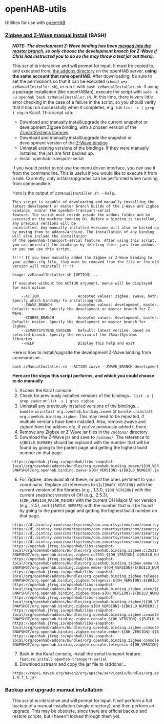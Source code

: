 # openHAB-utils
Utilities for use with [openHAB](https://www.openhab.org/)

### [Zigbee and Z-Wave manual install](https://github.com/openhab-5iver/openHAB-utils/tree/master/Zigbee%20and%20Z-Wave%20manual%20install) (BASH)
<ul>
  
_**NOTE: The development Z-Wave binding has been [merged into the master branch](https://community.openhab.org/t/zwave-binding-updates/51080), so only choose the development branch for Z-Wave if Chris has instructed you to do so (he may throw a test jar out there).**_

  This script is interactive and will prompt for input. It must be copied to, and executed from, [the addons directory](https://www.openhab.org/docs/installation/linux.html#file-locations) on the openHAB server, **using the same account that runs openHAB**. 
  After downloading, be sure to set the permissions so that it can be executed (`chmod u+x zzManualInstaller.sh`), or run it with `bash zzManualInstaller.sh`. 
  If using a package installation (like openHABian), execute the script with `sudo -E -u openhab bash zzManualInstaller.sh`. 
  At this time, there is very little error checking in the case of a failure in the script, so you should verify that it has run successfully when it completes, e.g. run `list -s | grep -i zig` in Karaf. 
  This script can:
  * Download and manually install/upgrade the current snapshot or development Zigbee binding, with a chosen version of the [ZsmartSystems libraries](https://github.com/zsmartsystems/com.zsmartsystems.zigbee)
  * Download and manually install/upgrade the snapshot or development version of the [Z-Wave binding](https://github.com/openhab/org.openhab.binding.zwave/tree/development)
  * Uninstall existing versions of the bindings. If they were manually installed, the jars are first backed up.
  * Install openhab-transport-serial
  
  If you would prefer to not use the menu driven interface, you can use it from the commandline. 
  This is useful if you would like to execute it from a rule. Currently, only installs/upgrades can be performed when running from commandline. 
  
Here is the output of `zzManualInstaller.sh --help`...
```
This script is capable of downloading and manually installing the latest development or master branch builds of the Z-Wave and Zigbee bindings, and/or the openhab-transport-serial
feature. The script must reside inside the addons folder and be executed on the machine running OH. Before a binding is installed, any previous versions will be
uninstalled. Any manually installed versions will also be backed up by moving them to addons/archive. The installation of any binding will also include the installation
of the opemnhab-transport-serial feature. After using this script, you can uninstall the bindings by deleting their jars from addons or you can use this script.

!!!!! If you have manually added the Zigbee or Z-Wave binding to your addons.cfg file, they must be removed from the file or the old version will reinstall !!!!!

Usage: zzManualInstaller.sh [OPTION]...

If executed without the ACTION argument, menus will be displayed for each option

    --ACTION                  Accepted values: zigbee, zwave, both. Specify which bindings to install/upgrade.
    --ZWAVE_BRANCH            Accepted values: development, master. Default: master. Specify the development or master branch for Z-Wave.
    --ZIGBEE_BRANCH           Accepted values: development, master. Default: master. Specify the development or master branch for Zigbee.
    --ZSMARTSYSTEMS_VERSION   Default: latest version, based on selected branch. Specify the version of the ZSmartSystems libraries.
    --HELP                    Display this help and exit
```

Here is how to install/upgrade the development Z-Wave binding from commandline...

    bash zzManualInstaller.sh --ACTION zwave --ZWAVE_BRANCH development


**Here are the steps this script performs, and which you could choose to do manually**

1. Access the Karaf console
2. Check for previously installed versions of the bindings... `list -s | grep zwave` or `list -s | grep zigbee`
3. Uninstall any previously installed versions of the bindings... `bundle:uninstall org.openhab.binding.zwave` or `bundle:uninstall org.openhab.binding.zigbee`. This may need to be repeated, if multiple versions have been installed. Also, remove zwave and zigbee from the addons.cfg, if you've previously added it there.
4. Remove any Zigbee or Z-Wave jar files in the `/addons/` directory.
5. Download the Z-Wave jar and save to `/addons/`. The reference to `${BUILD_NUMBER}` should be replaced with the number that will be found by going to the parent page and getting the highest build number on that page.
```
https://openhab.jfrog.io/openhab/libs-snapshot-local/org/openhab/addons/bundles/org.openhab.binding.zwave/${OH_VERSION}-SNAPSHOT/org.openhab.binding.zwave-${OH_VERSION}-${BUILD_NUMBER}.jar
```
6. For Zigbee, download all of these, or just the ones pertinent to your coordinator. Replace all references to `${LIBRARY_VERSION}` with the current version of the libraries (e.g., 1.3.1), `${OH_VERSION}` with the current snapshot version of OH (e.g., 2.5.3), `${OH_VERSION_MAJOR_MINOR}` with the current OH Major.Minor version (e.g., 2.5), and `${BUILD_NUMBER}` with the number that will be found by going to the parent page and getting the highest build number on that page.
```
https://dl.bintray.com/zsmartsystems/com.zsmartsystems/com/zsmartsystems/zigbee/com.zsmartsystems.zigbee/${ZSMARTSYSTEMS_VERSION}/com.zsmartsystems.zigbee-${ZSMARTSYSTEMS_VERSION}.jar
https://dl.bintray.com/zsmartsystems/com.zsmartsystems/com/zsmartsystems/zigbee/com.zsmartsystems.zigbee.dongle.xbee/${ZSMARTSYSTEMS_VERSION}/com.zsmartsystems.zigbee.dongle.xbee-${ZSMARTSYSTEMS_VERSION}.jar
https://dl.bintray.com/zsmartsystems/com.zsmartsystems/com/zsmartsystems/zigbee/com.zsmartsystems.zigbee.dongle.ember/${ZSMARTSYSTEMS_VERSION}/com.zsmartsystems.zigbee.dongle.ember-${ZSMARTSYSTEMS_VERSION}.jar
https://dl.bintray.com/zsmartsystems/com.zsmartsystems/com/zsmartsystems/zigbee/com.zsmartsystems.zigbee.dongle.telegesis/${ZSMARTSYSTEMS_VERSION}/com.zsmartsystems.zigbee.dongle.telegesis-${ZSMARTSYSTEMS_VERSION}.jar
https://dl.bintray.com/zsmartsystems/com.zsmartsystems/com/zsmartsystems/zigbee/com.zsmartsystems.zigbee.dongle.cc2531/${ZSMARTSYSTEMS_VERSION}/com.zsmartsystems.zigbee.dongle.cc2531-${ZSMARTSYSTEMS_VERSION}.jar
https://openhab.jfrog.io/openhab/libs-snapshot-local/org/openhab/addons/bundles/org.openhab.binding.zigbee.cc2531/${OH_VERSION}-SNAPSHOT/org.openhab.binding.zigbee.cc2531-${OH_VERSION}-${BUILD_NUMBER}.jar
https://openhab.jfrog.io/openhab/libs-snapshot-local/org/openhab/addons/bundles/org.openhab.binding.zigbee.ember/${OH_VERSION}-SNAPSHOT/org.openhab.binding.zigbee.ember-${OH_VERSION}-${BUILD_NUMBER}.jar
https://openhab.jfrog.io/openhab/libs-snapshot-local/org/openhab/addons/bundles/org.openhab.binding.zigbee.telegesis/${OH_VERSION}-SNAPSHOT/org.openhab.binding.zigbee.telegesis-${OH_VERSION}-${BUILD_NUMBER}.jar
https://openhab.jfrog.io/openhab/libs-snapshot-local/org/openhab/addons/bundles/org.openhab.binding.zigbee.xbee/${OH_VERSION}-SNAPSHOT/org.openhab.binding.zigbee.xbee-${OH_VERSION}-${BUILD_NUMBER}.jar
https://openhab.jfrog.io/openhab/libs-snapshot-local/org/openhab/addons/bundles/org.openhab.binding.zigbee/${OH_VERSION}-SNAPSHOT/org.openhab.binding.zigbee-${OH_VERSION}-${BUILD_NUMBER}.jar
https://openhab.jfrog.io/openhab/libs-snapshot-local/org/openhab/addons/bundles/org.openhab.binding.zigbee.console/${OH_VERSION}-SNAPSHOT/org.openhab.binding.zigbee.console-${OH_VERSION}-${BUILD_NUMBER}.jar
https://openhab.jfrog.io/openhab/libs-snapshot-local/org/openhab/addons/bundles/org.openhab.binding.zigbee.console.ember/${OH_VERSION}-SNAPSHOT/org.openhab.binding.zigbee.console.ember-${OH_VERSION}-${BUILD_NUMBER}.jar
https://openhab.jfrog.io/openhab/libs-snapshot-local/org/openhab/addons/bundles/org.openhab.binding.zigbee.console.telegesis/${OH_VERSION}-SNAPSHOT/org.openhab.binding.zigbee.console.telegesis-${OH_VERSION}-${BUILD_NUMBER}.jar
```
7. Back in the Karaf console, install the serial transport feature: `feature:install openhab-transport-serial`
8. Download xstream and copy the jar file to /addons/... 
```
https://repo1.maven.org/maven2/org/apache/servicemix/bundles/org.apache.servicemix.bundles.xstream/1.4.7_1/org.apache.servicemix.bundles.xstream-1.4.7_1.jar
```
</ul>

### [Backup and upgrade manual installation](https://github.com/openhab-5iver/openHAB-utils/tree/master/Backup%20and%20upgrade%20manual%20installation)
<ul>
  This script is interactive and will prompt for input. It will perform a full backup of a manual installation (single directory), and then perform an upgrade. This may be obsolete, since there are official backup and restore scripts, but I haven't looked through them yet.
</ul>
